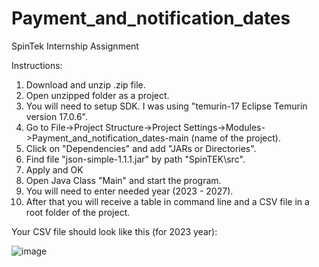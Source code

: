 # Payment_and_notification_dates
SpinTek Internship Assignment

Instructions:
1. Download and unzip .zip file.
2. Open unzipped folder as a project.
3. You will need to setup SDK. I was using "temurin-17 Eclipse Temurin version 17.0.6".
3. Go to File->Project Structure->Project Settings->Modules->Payment_and_notification_dates-main (name of the project).
5. Click on "Dependencies" and add "JARs or Directories".
6. Find file "json-simple-1.1.1.jar" by path "SpinTEK\src".
7. Apply and OK
8. Open Java Class "Main" and start the program.
9. You will need to enter needed year (2023 - 2027).
10. After that you will receive a table in command line and a CSV file in a root folder of the project.

Your CSV file should look like this (for 2023 year):

![image](https://user-images.githubusercontent.com/120138759/229192749-67011870-6f3f-4845-a641-aee053a98bc3.png)
